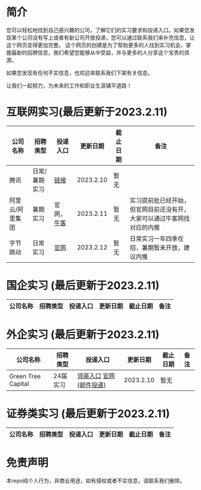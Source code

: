 # 简介

您可以轻松地找到自己感兴趣的公司，了解它们的实习要求和投递入口。如果您发现某个公司没有写上或者有新公司开放投递，您可以通过联系我们来补充信息，让这个网页变得更加完整。
这个网页的创建是为了帮助更多的人找到实习机会，掌握最新的招聘信息。我们希望您能够从中受益，并与更多的人分享这个宝贵的资源。

如果您发现有任何不实信息，也欢迎来联系我们下架有关信息。

让我们一起努力，为未来的工作和职业生涯铺平道路！


# 互联网实习(最后更新于2023.2.11)

| 公司名称 | 招聘类型 | 投递入口 | 更新日期 | 截止日期 | 备注|
| ------- | -------- | ------- | --------| --------| --- |
| 腾讯    | 日常/暑期实习 | [链接](https://join.qq.com/) | 2023.2.10 | 暂无 | 
| 阿里云/阿里集团| 暑期实习 | 官网， [牛客](https://www.nowcoder.com/) | 2023.2.11| 暂无 | 实习提前批已经开始，但官网目前还没有开，大家可以通过牛客网找对应的内推|
| 字节跳动 | 日常实习  |[官网](https://jobs.bytedance.com/campus/position) | 2023.2.12 | 暂无 | 日常实习一年四季在招，暑期暂未开放，建议内推 |


# 国企实习 (最后更新于2023.2.11)
| 公司名称 | 招聘类型 | 投递入口 | 更新日期 | 截止日期 | 备注|
| ------- | -------- | ------- | --------| --------| --- |

# 外企实习 (最后更新于2023.2.11)

| 公司名称 | 招聘类型 | 投递入口 | 更新日期 | 截止日期 | 备注|
| ------- | -------- | ------- | --------| --------| --- |
|Green Tree Capital| 24届实习 | [领英入口](https://angel.co/company/greentree-capital/jobs/2422265-network-engineer-and-system-administrator-intern-remote-onsite?utm_campaign=linkedin_syndication&utm_source=linkedin) [官网(邮件投递)](https://www.greentree.group/opportunities.html) |  2023.2.10 | 暂无 | |

# 证券类实习 (最后更新于2023.2.11)

| 公司名称 | 招聘类型 | 投递入口 | 更新日期 | 截止日期 | 备注|
| ------- | -------- | ------- | --------| --------| --- |


# 免责声明
本repo纯个人行为，非商业用途，如有侵权或者不实信息，请联系我们删除。

